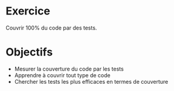 # Exercice

Couvrir 100% du code par des tests.

# Objectifs

+ Mesurer la couverture du code par les tests
+ Apprendre à couvrir tout type de code
+ Chercher les tests les plus efficaces en termes de couverture
